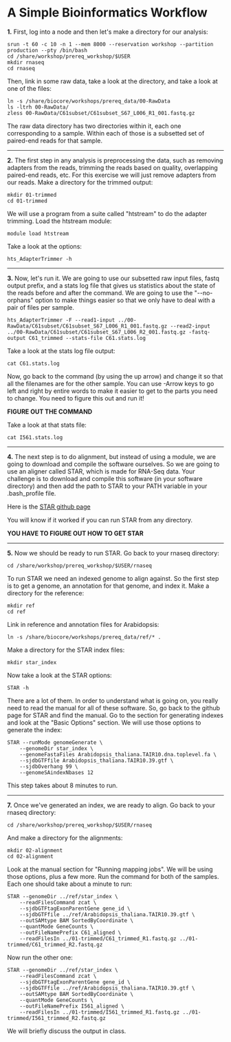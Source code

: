 A Simple Bioinformatics Workflow
=================================

**1\.** First, log into a node and then let's make a directory for our analysis:

    srun -t 60 -c 10 -n 1 --mem 8000 --reservation workshop --partition production --pty /bin/bash
	cd /share/workshop/prereq_workshop/$USER
	mkdir rnaseq
	cd rnaseq

Then, link in some raw data, take a look at the directory, and take a look at one of the files:

	ln -s /share/biocore/workshops/prereq_data/00-RawData
	ls -ltrh 00-RawData/
	zless 00-RawData/C61subset/C61subset_S67_L006_R1_001.fastq.gz

The raw data directory has two directories within it, each one corresponding to a sample. Within each of those is a subsetted set of paired-end reads for that sample.

---

**2\.** The first step in any analysis is preprocessing the data, such as removing adapters from the reads, trimming the reads based on quality, overlapping paired-end reads, etc. For this exercise we will just remove adapters from our reads. Make a directory for the trimmed output:

	mkdir 01-trimmed
	cd 01-trimmed

We will use a program from a suite called "htstream" to do the adapter trimming. Load the htstream module:

	module load htstream

Take a look at the options:

	hts_AdapterTrimmer -h

---

**3\.** Now, let's run it. We are going to use our subsetted raw input files, fastq output prefix, and a stats log file that gives us statistics about the state of the reads before and after the command. We are going to use the "--no-orphans" option to make things easier so that we only have to deal with a pair of files per sample.

	hts_AdapterTrimmer -F --read1-input ../00-RawData/C61subset/C61subset_S67_L006_R1_001.fastq.gz --read2-input ../00-RawData/C61subset/C61subset_S67_L006_R2_001.fastq.gz -fastq-output C61_trimmed --stats-file C61.stats.log

Take a look at the stats log file output:

	cat C61.stats.log

Now, go back to the command (by using the up arrow) and change it so that all the filenames are for the other sample. You can use <Ctrl>-Arrow keys to go left and right by entire words to make it easier to get to the parts you need to change. You need to figure this out and run it!

**FIGURE OUT THE COMMAND**

Take a look at that stats file:

	cat I561.stats.log

---

**4\.** The next step is to do alignment, but instead of using a module, we are going to download and compile the software ourselves. So we are going to use an aligner called STAR, which is made for RNA-Seq data. Your challenge is to download and compile this software (in your software directory) and then add the path to STAR to your PATH variable in your .bash_profile file.

Here is the [STAR github page](https://github.com/alexdobin/STAR)

You will know if it worked if you can run STAR from any directory.

**YOU HAVE TO FIGURE OUT HOW TO GET STAR**

---

**5\.** Now we should be ready to run STAR. Go back to your rnaseq directory:

	cd /share/workshop/prereq_workshop/$USER/rnaseq

To run STAR we need an indexed genome to align against. So the first step is to get a genome, an annotation for that genome, and index it. Make a directory for the reference:

	mkdir ref
	cd ref

Link in reference and annotation files for Arabidopsis:

	ln -s /share/biocore/workshops/prereq_data/ref/* .

Make a directory for the STAR index files:

	mkdir star_index

Now take a look at the STAR options:

	STAR -h

There are a lot of them. In order to understand what is going on, you really need to read the manual for all of these software. So, go back to the github page for STAR and find the manual. Go to the section for generating indexes and look at the "Basic Options" section. We will use those options to generate the index:

	STAR --runMode genomeGenerate \
		--genomeDir star_index \
		--genomeFastaFiles Arabidopsis_thaliana.TAIR10.dna.toplevel.fa \
		--sjdbGTFfile Arabidopsis_thaliana.TAIR10.39.gtf \
		--sjdbOverhang 99 \
        --genomeSAindexNbases 12

This step takes about 8 minutes to run.

---

**7\.** Once we've generated an index, we are ready to align. Go back to your rnaseq directory:

	cd /share/workshop/prereq_workshop/$USER/rnaseq

And make a directory for the alignments:

	mkdir 02-alignment
	cd 02-alignment

Look at the manual section for "Running mapping jobs". We will be using those options, plus a few more. Run the command for both of the samples. Each one should take about a minute to run:

	STAR --genomeDir ../ref/star_index \
		--readFilesCommand zcat \
		--sjdbGTFtagExonParentGene gene_id \
		--sjdbGTFfile ../ref/Arabidopsis_thaliana.TAIR10.39.gtf \
		--outSAMtype BAM SortedByCoordinate \
		--quantMode GeneCounts \
		--outFileNamePrefix C61_aligned \
		--readFilesIn ../01-trimmed/C61_trimmed_R1.fastq.gz ../01-trimmed/C61_trimmed_R2.fastq.gz

Now run the other one:

	STAR --genomeDir ../ref/star_index \
		--readFilesCommand zcat \
		--sjdbGTFtagExonParentGene gene_id \
		--sjdbGTFfile ../ref/Arabidopsis_thaliana.TAIR10.39.gtf \
		--outSAMtype BAM SortedByCoordinate \
		--quantMode GeneCounts \
		--outFileNamePrefix I561_aligned \
		--readFilesIn ../01-trimmed/I561_trimmed_R1.fastq.gz ../01-trimmed/I561_trimmed_R2.fastq.gz

We will briefly discuss the output in class.
